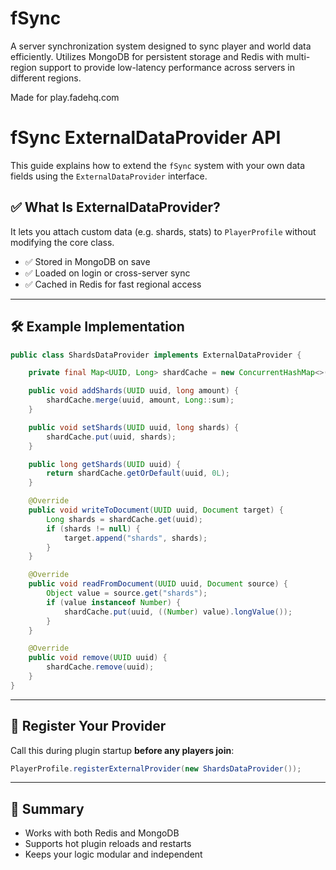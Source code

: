 # fSync

A server synchronization system designed to sync player and world data efficiently. Utilizes MongoDB for persistent storage and Redis with multi-region support to provide low-latency performance across servers in different regions.

Made for play.fadehq.com

# fSync ExternalDataProvider API

This guide explains how to extend the `fSync` system with your own data fields using the `ExternalDataProvider` interface.

## ✅ What Is ExternalDataProvider?

It lets you attach custom data (e.g. shards, stats) to `PlayerProfile` without modifying the core class.

- ✅ Stored in MongoDB on save
- ✅ Loaded on login or cross-server sync
- ✅ Cached in Redis for fast regional access

---

## 🛠️ Example Implementation

```java
public class ShardsDataProvider implements ExternalDataProvider {

    private final Map<UUID, Long> shardCache = new ConcurrentHashMap<>();

    public void addShards(UUID uuid, long amount) {
        shardCache.merge(uuid, amount, Long::sum);
    }

    public void setShards(UUID uuid, long shards) {
        shardCache.put(uuid, shards);
    }

    public long getShards(UUID uuid) {
        return shardCache.getOrDefault(uuid, 0L);
    }

    @Override
    public void writeToDocument(UUID uuid, Document target) {
        Long shards = shardCache.get(uuid);
        if (shards != null) {
            target.append("shards", shards);
        }
    }

    @Override
    public void readFromDocument(UUID uuid, Document source) {
        Object value = source.get("shards");
        if (value instanceof Number) {
            shardCache.put(uuid, ((Number) value).longValue());
        }
    }

    @Override
    public void remove(UUID uuid) {
        shardCache.remove(uuid);
    }
}
```

---

## 🧩 Register Your Provider

Call this during plugin startup **before any players join**:

```java
PlayerProfile.registerExternalProvider(new ShardsDataProvider());
```

---

## 📌 Summary

- Works with both Redis and MongoDB
- Supports hot plugin reloads and restarts
- Keeps your logic modular and independent
